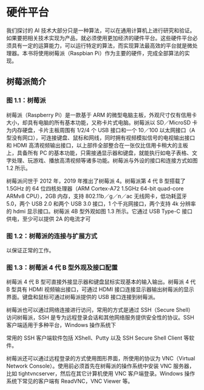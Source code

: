 # 硬件平台

我们探讨的 AI 技术大部分只是一种算法，可以在通用计算机上进行研究和验证。如果要把相关技术实现为产品，就必须使用更加经济的硬件平台。这些硬件平台必须具有一定的运算能力，可以运行特定的算法，而实现算法最高效的平台就是微处理器。本书将使用树莓派（Raspbian Pi）作为主要的硬件，完成全部算法的实现。

## 树莓派简介

### 图 1.1：树莓派

树莓派（Raspberry Pi）是一款基于 ARM 的微型电脑主板，外观尺寸仅有信用卡大小，却具有电脑的所有基本功能，又称卡片式电脑。树莓派以 SD／MicroSD 卡为内存硬盘，卡片主板周围有 1/2/4 个 USB 接口和一个 10／100 以太网接口（A 型没有网口），可连接键盘、鼠标和网线，同时拥有视频模拟信号的电视输出接口和 HDMI 高清视频输出接口，以上部件全部整合在一张仅比信用卡稍大的主板上，具备所有 PC 的基本功能，只需接通显示器和键盘，就能执行如电子表格、文字处理、玩游戏、播放高清视频等诸多功能。树莓派与外设的接口和连接方式如图 1.2 所示。

树莓派问世于 2012 年，2019 年推出了树莓派 4。树莓派第 4 代 B 型搭载了 1.5GHz 的 64 位四核处理器（ARM Cortex-A72 1.5GHz 64-bit quad-core ARMv8 CPU），2GB 内存，支持 802.11b／g／n／ac 无线网卡，低功耗蓝牙 5.0，两个 USB 2.0 和两个 USB 3.0 接口，1 个千兆网接口，两个支持 4k 分辨率的 hdmi 显示接口。树莓派 4B 型外观如图 1.3 所示。它通过 USB Type-C 接口供电，至少可以提供 2A 的电流才可

### 图 1.2：树莓派的连接与扩展方式

以保证正常的工作。

### 图 1.3：树莓派 4 代 B 型外观及接口配置

树莓派 4 代 B 型可直接外接显示器和键盘鼠标实现基本的输入输出。树莓派 4 代 B 型具有 HDMI 视频输出接口，可通过 HDMI 接口连接显示器输出树莓派的显示界面。键盘和鼠标可通过树莓派提供的 USB 接口连接到树莓派。

树莓派也可以通过网络连接进行访问，常用的方式是通过 SSH（Secure Shell）访问树莓派，SSH 是专为远程登录会话和其他网络服务提供安全性的协议。SSH 客户端适用于多种平台，Windows 操作系统下

常用的 SSH 客户端软件包括 XShell、Putty 以及 SSH Secure Shell Client 等软件。

树莓派还可以通过远程登录的方式使用图形界面，所使用的协议为 VNC（Virtual Network Console）。使用前必须首先在树莓派的操作系统中安装 VNC 服务器，比如 tightvncserver，然后在其它计算机使用 VNC 客户端登录。Windows 操作系统下常见的客户端有 ReadVNC，VNC Viewer 等。
